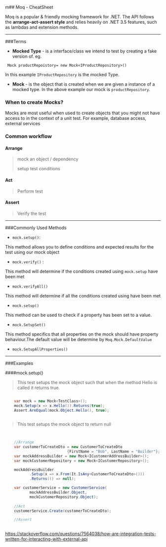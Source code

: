 m## Moq - CheatSheet 

Moq is a popular & friendly mocking framework for .NET. The API  follows the **arrange-act-assert style** and relies heavily on .NET 3.5 features, such as lambdas and extension methods. 

----------

###Terms

- **Mocked Type** - is a interface/class we intend to test by creating a fake version of. 
eg. 

` 
Mock productRepoistory= new Mock<IProductRepository>()
`
 
In this example `IProductRepository` is the mocked Type.
-  **Mock** - is the object that is created when we are given a instance of a mocked type. In the above example our mock is `productRepository`.

### When to create Mocks?
> 
Mocks are most useful when used to create objects that you might not have access to in the context of a unit test. For example, database access, external services


### Common workflow


#### Arrange
> mock an object / dependency
> 
> setup test conditions
 



#### Act
> Perform test



#### Assert
> Verify the test 

----------

###Commonly Used Methods

- `mock.setup()`: 

This method allows you to define conditions and expected results for the test using our mock object

 
- `mock.verify()` :

This method will determine if the conditions created using `mock.setup` have been met

- `mock.verifyAll()`

This method will determine if all the conditions created using have been met

- `mock.setup()` 


This method can be used to check if a property has been set to a value.

- `mock.SetupSet()` 


This method specifics that all properties on the mock should have property behaviour.The default value will be determine by `Moq.Mock.DefaultValue`

- `mock.SetupAllProperties()`


----------


###Examples

####mock.setup()

> This test setups the mock object such that when the method Hello is called it returns true.

```c#

	var mock = new Mock<TestClass>();
    mock.Setup(x => x.Hello()).Returns(true);
    Assert.AreEqual(mock.Object.Hello(), true);
			
```
> This test setups the mock object to return null

```c#

	
	//Arrange
    var customerToCreateDto = new CustomerToCreateDto 
                            {FirstName = "Bob", LastName = "Builder"};
    var mockAddressBuilder = new Mock<ICustomerAddressBuilder>();
    var mockCustomerRepository = new Mock<ICustomerRepository>();

	mockAddressBuilder
           .Setup(x => x.From(It.IsAny<CustomerToCreateDto>()))
           .Returns(() => null);

    var customerService = new CustomerService(
           mockAddressBuilder.Object, 
           mockCustomerRepository.Object);
                
    //Act
    customerService.Create(customerToCreateDto);

	//Assert
			
```
https://stackoverflow.com/questions/7564038/how-are-integration-tests-written-for-interacting-with-external-api
